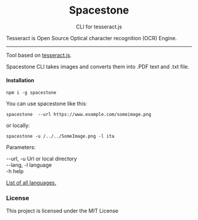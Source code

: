 <h1 align="center"> Spacestone </h1>

<p align="center"> CLI for tesseract.js </p>

Tesseract is Open Source Optical character recognition (OCR) Engine.

<hr/>

<p>Tool based on <a href="https://github.com/naptha/tesseract.js">tesseract.js</a>. </p>

<p> Spacestone CLI takes images and converts them into .PDF text and .txt file.</p>

<h4>Installation </h4>

```shell
npm i -g spacestone
```
<p>You can use  spacestone like this:</p>

```shell
spacestone  --url https://www.example.com/someimage.png
```
or locally:

```shell
spacestone -u /../../SomeImage.png -l ita
```
<p>
Parameters:

--url, -u Url or local directory  
--lang, -l language  
-h help

<p>
<p><a href="https://github.com/tesseract-ocr/tesseract/wiki/Data-Files#data-files-for-version-400-november-29-2016">List of all languages.</a></p>


<h3>License</h3>

This project is licensed under the MIT License
